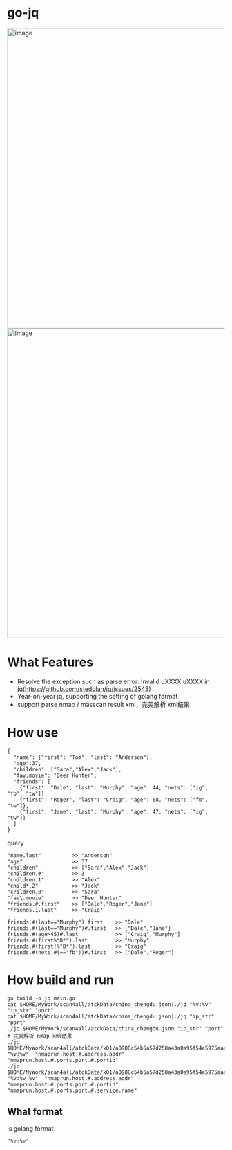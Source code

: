 # go-jq
<img width="694" alt="image" src="https://user-images.githubusercontent.com/18223385/222345227-859084de-511c-40dc-9e8e-f4ed964409c4.png">
<img width="715" alt="image" src="https://user-images.githubusercontent.com/18223385/222897726-536a9a4b-d631-45d2-8000-13033e84e6fd.png">


# What Features
- Resolve the exception such as parse error: Invalid uXXXX uXXXX in jq(https://github.com/stedolan/jq/issues/2543)
- Year-on-year jq, supporting the setting of golang format
- support parse nmap / masscan result xml，完美解析 xml结果


# How use
```
{
  "name": {"first": "Tom", "last": "Anderson"},
  "age":37,
  "children": ["Sara","Alex","Jack"],
  "fav.movie": "Deer Hunter",
  "friends": [
    {"first": "Dale", "last": "Murphy", "age": 44, "nets": ["ig", "fb", "tw"]},
    {"first": "Roger", "last": "Craig", "age": 68, "nets": ["fb", "tw"]},
    {"first": "Jane", "last": "Murphy", "age": 47, "nets": ["ig", "tw"]}
  ]
}
```
query
```
"name.last"          >> "Anderson"
"age"                >> 37
"children"           >> ["Sara","Alex","Jack"]
"children.#"         >> 3
"children.1"         >> "Alex"
"child*.2"           >> "Jack"
"c?ildren.0"         >> "Sara"
"fav\.movie"         >> "Deer Hunter"
"friends.#.first"    >> ["Dale","Roger","Jane"]
"friends.1.last"     >> "Craig"

friends.#(last=="Murphy").first    >> "Dale"
friends.#(last=="Murphy")#.first   >> ["Dale","Jane"]
friends.#(age>45)#.last            >> ["Craig","Murphy"]
friends.#(first%"D*").last         >> "Murphy"
friends.#(first!%"D*").last        >> "Craig"
friends.#(nets.#(=="fb"))#.first   >> ["Dale","Roger"]
```

# How build and run
```
go build -o jq main.go
cat $HOME/MyWork/scan4all/atckData/china_chengdu.json|./jq "%v:%v" "ip_str" "port"
cat $HOME/MyWork/scan4all/atckData/china_chengdu.json|./jq "ip_str" "port"
./jq $HOME/MyWork/scan4all/atckData/china_chengdu.json "ip_str" "port"
# 完美解析 nmap xml结果
./jq $HOME/MyWork/scan4all/atckData/x01/a0988c54b5a57d258a43a0a95f54e5975aaec96e.xml "%v:%v"  "nmaprun.host.#.address.addr"  "nmaprun.host.#.ports.port.#.portid"
./jq $HOME/MyWork/scan4all/atckData/x01/a0988c54b5a57d258a43a0a95f54e5975aaec96e.xml "%v:%v %v"  "nmaprun.host.#.address.addr"  "nmaprun.host.#.ports.port.#.portid" "nmaprun.host.#.ports.port.#.service.name" 
```

## What format
is golang format
```
"%v:%v"
```
